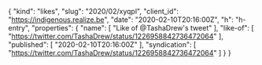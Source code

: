 {
  "kind": "likes",
  "slug": "2020/02/xyqpl",
  "client_id": "https://indigenous.realize.be",
  "date": "2020-02-10T20:16:00Z",
  "h": "h-entry",
  "properties": {
    "name": [
      "Like of @TashaDrew's tweet"
    ],
    "like-of": [
      "https://twitter.com/TashaDrew/status/1226958842736472064"
    ],
    "published": [
      "2020-02-10T20:16:00Z"
    ],
    "syndication": [
      "https://twitter.com/TashaDrew/status/1226958842736472064"
    ]
  }
}
